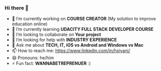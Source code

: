 ### Hi there 👋

- 🔭 I’m currently working on **COURSE CREATOR** (My solution to improve education online)
- 🌱 I’m currently learning **UDACITY FULL STACK DEVELOPER COURSE**
- 👯 I’m looking to collaborate on **Your project**
- 🤔 I’m looking for help with **INDUSTRY EXPERIENCE**
- 💬 Ask me about **TECH, IT, iOS vs Android and Windows vs Mac** 
- 📫 How to reach me: https://www.linkedin.com/in/hsiyani/
- 😄 Pronouns: he/him
- ⚡ Fun fact: **WANNABETREPRENUER** :)

